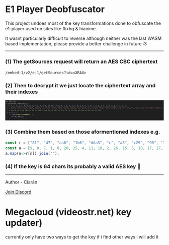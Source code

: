 # E1 Player Deobfuscator

This project undoes most of the key transformations done to obfuscate the e1-player used on sites like flixhq & hianime.

It wasnt particularly difficult to reverse although neither was the last WASM based implementation, please provide a better challenge in future :3

---

### (1) The getSources request will return an AES CBC ciphertext

`/embed-1/v2/e-1/getSources?id=<XRAX>`

### (2) Then to decrypt it we just locate the ciphertext array and their indexes
![alt text](./images/aes-key-arrays.png)

### (3) Combine them based on those aformentioned indexes e.g.
```js
const r = ["81", "47", "aa6", "1b6", "dda3", "c", "a8", "c29", "90", "326e", "de89", "a", "2e8", "a", "7e50", "fb9", "1f", "1c60", "7", "2", "8", "1", "cd", "7", "c", "09", "9540", "c9"];
const a = [9, 0, 7, 1, 8, 20, 25, 4, 11, 18, 2, 26, 15, 5, 18, 17, 27, 21, 3, 22, 14, 12, 10, 5, 16, 19, 11, 6];
a.map(n=>r[n]).join("");
```

### (4) If the key is 64 chars its probably a valid AES key 🎉

---

Author - Ciarán

[Join Discord](https://discord.gg/z2r8e8neQ7)

# Megacloud (videostr.net) key updater)

currently only have two ways to get the key if i find other ways i will add it
